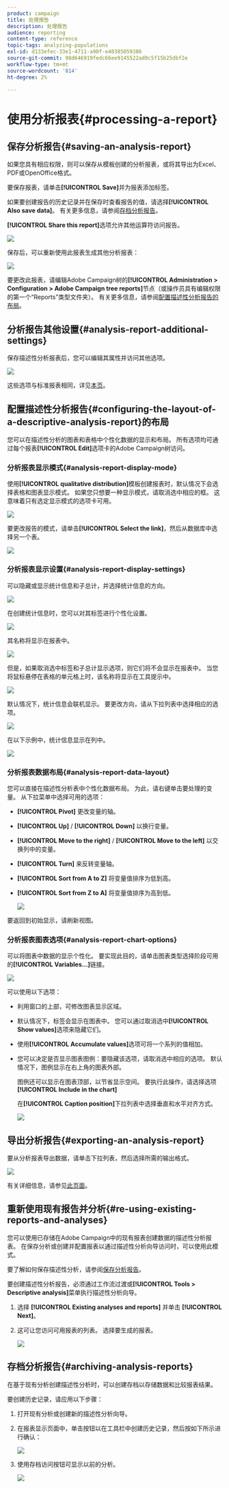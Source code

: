 ```yaml
---
product: campaign
title: 处理报告
description: 处理报告
audience: reporting
content-type: reference
topic-tags: analyzing-populations
exl-id: d133efec-33e1-4711-a90f-e40385059386
source-git-commit: 98d646919fedc66ee9145522ad0c5f15b25dbf2e
workflow-type: tm+mt
source-wordcount: '814'
ht-degree: 2%

---
```


# 使用分析报表{#processing-a-report}

## 保存分析报告{#saving-an-analysis-report}

如果您具有相应权限，则可以保存从模板创建的分析报表，或将其导出为Excel、PDF或OpenOffice格式。

要保存报表，请单击&#x200B;**[!UICONTROL Save]**&#x200B;并为报表添加标签。

如果要创建报告的历史记录并在保存时查看报告的值，请选择&#x200B;**[!UICONTROL Also save data]**。 有关更多信息，请参阅[存档分析报告](#archiving-analysis-reports)。

**[!UICONTROL Share this report]**&#x200B;选项允许其他运算符访问报告。

![](assets/s_ncs_user_report_wizard_010.png)

保存后，可以重新使用此报表生成其他分析报表：

![](assets/s_ncs_user_report_wizard_08a.png)

要更改此报表，请编辑Adobe Campaign树的&#x200B;**[!UICONTROL Administration > Configuration > Adobe Campaign tree reports]**&#x200B;节点（或操作员具有编辑权限的第一个“Reports”类型文件夹）。 有关更多信息，请参阅[配置描述性分析报告的布局](#configuring-the-layout-of-a-descriptive-analysis-report)。

## 分析报告其他设置{#analysis-report-additional-settings}

保存描述性分析报表后，您可以编辑其属性并访问其他选项。

![](assets/s_ncs_user_report_wizard_08b.png)

这些选项与标准报表相同，详见[本页](../../reporting/using/properties-of-the-report.md)。

## 配置描述性分析报告{#configuring-the-layout-of-a-descriptive-analysis-report}的布局

您可以在描述性分析的图表和表格中个性化数据的显示和布局。 所有选项均可通过每个报表&#x200B;**[!UICONTROL Edit]**&#x200B;选项卡的Adobe Campaign树访问。

### 分析报表显示模式{#analysis-report-display-mode}

使用&#x200B;**[!UICONTROL qualitative distribution]**&#x200B;模板创建报表时，默认情况下会选择表格和图表显示模式。 如果您只想要一种显示模式，请取消选中相应的框。 这意味着只有选定显示模式的选项卡可用。

![](assets/s_ncs_advuser_report_display_01.png)

要更改报告的模式，请单击&#x200B;**[!UICONTROL Select the link]**，然后从数据库中选择另一个表。

![](assets/s_ncs_advuser_report_display_02.png)

### 分析报表显示设置{#analysis-report-display-settings}

可以隐藏或显示统计信息和子总计，并选择统计信息的方向。

![](assets/s_ncs_advuser_report_display_05.png)

在创建统计信息时，您可以对其标签进行个性化设置。

![](assets/s_ncs_advuser_report_display_06.png)

其名称将显示在报表中。

![](assets/s_ncs_advuser_report_display_07.png)

但是，如果取消选中标签和子总计显示选项，则它们将不会显示在报表中。 当您将鼠标悬停在表格的单元格上时，该名称将显示在工具提示中。

![](assets/s_ncs_advuser_report_display_08.png)

默认情况下，统计信息会联机显示。 要更改方向，请从下拉列表中选择相应的选项。

![](assets/s_ncs_advuser_report_wizard_035a.png)

在以下示例中，统计信息显示在列中。

![](assets/s_ncs_advuser_report_wizard_035.png)

### 分析报表数据布局{#analysis-report-data-layout}

您可以直接在描述性分析表中个性化数据布局。 为此，请右键单击要处理的变量。 从下拉菜单中选择可用的选项：

* **[!UICONTROL Pivot]** 更改变量的轴。
* **[!UICONTROL Up]** / **[!UICONTROL Down]** 以换行变量。
* **[!UICONTROL Move to the right]** / **[!UICONTROL Move to the left]** 以交换列中的变量。
* **[!UICONTROL Turn]** 来反转变量轴。
* **[!UICONTROL Sort from A to Z]** 将变量值排序为低到高。
* **[!UICONTROL Sort from Z to A]** 将变量值排序为高到低。

   ![](assets/s_ncs_advuser_report_wizard_016.png)

要返回到初始显示，请刷新视图。

### 分析报表图表选项{#analysis-report-chart-options}

可以将图表中数据的显示个性化。 要实现此目的，请单击图表类型选择阶段可用的&#x200B;**[!UICONTROL Variables...]**&#x200B;链接。

![](assets/s_ncs_advuser_report_wizard_3c.png)

可以使用以下选项：

* 利用窗口的上部，可修改图表显示区域。
* 默认情况下，标签会显示在图表中。 您可以通过取消选中&#x200B;**[!UICONTROL Show values]**&#x200B;选项来隐藏它们。
* 使用&#x200B;**[!UICONTROL Accumulate values]**&#x200B;选项可将一个系列的值相加。
* 您可以决定是否显示图表图例：要隐藏该选项，请取消选中相应的选项。 默认情况下，图例显示在右上角的图表外部。

   图例还可以显示在图表顶部，以节省显示空间。 要执行此操作，请选择选项&#x200B;**[!UICONTROL Include in the chart]**

   在&#x200B;**[!UICONTROL Caption position]**&#x200B;下拉列表中选择垂直和水平对齐方式。

   ![](assets/s_ncs_advuser_report_wizard_3d.png)

## 导出分析报告{#exporting-an-analysis-report}

要从分析报表导出数据，请单击下拉列表，然后选择所需的输出格式。

![](assets/s_ncs_user_report_wizard_09.png)

有关详细信息，请参见[此页面](../../reporting/using/actions-on-reports.md)。

## 重新使用现有报告并分析{#re-using-existing-reports-and-analyses}

您可以使用已存储在Adobe Campaign中的现有报表创建数据的描述性分析报表。 在保存分析或创建并配置报表以通过描述性分析向导访问时，可以使用此模式。

要了解如何保存描述性分析，请参阅[保存分析报告](#saving-an-analysis-report)。

要创建描述性分析报告，必须通过工作流过渡或&#x200B;**[!UICONTROL Tools > Descriptive analysis]**&#x200B;菜单执行描述性分析向导。

1. 选择 **[!UICONTROL Existing analyses and reports]** 并单击 **[!UICONTROL Next]**。
1. 这可让您访问可用报表的列表。 选择要生成的报表。

   ![](assets/s_ncs_user_report_wizard_01.png)

## 存档分析报告{#archiving-analysis-reports}

在基于现有分析创建描述性分析时，可以创建存档以存储数据和比较报表结果。

要创建历史记录，请应用以下步骤：

1. 打开现有分析或创建新的描述性分析向导。
1. 在报表显示页面中，单击按钮以在工具栏中创建历史记录，然后按如下所示进行确认：

   ![](assets/reporting_descriptive_historize_icon.png)

1. 使用存档访问按钮可显示以前的分析。

   ![](assets/reporting_descriptive_historize_access.png)
